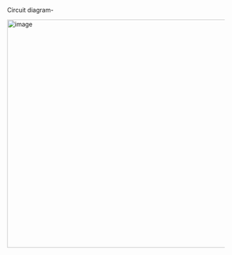 Circuit diagram-


<img width="961" height="528" alt="image" src="https://github.com/user-attachments/assets/f7dfd5b7-15fb-40c5-bce8-2f0c780e91e8" />
